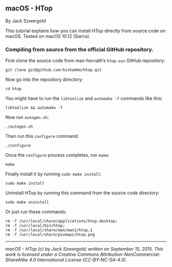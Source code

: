 ## macOS - HTop

By Jack Szwergold

This tutorial explains how you can install HTop directly from source code on macOS. Tested on macOS 10.12 (Sierra).

### Compiling from source from the official GitHub repository.

First clone the source code from max-horvath’s `htop-osx` GitHub repository:

	git clone git@github.com:hishamhm/htop.git
	
Now go into the repository directory:

	cd htop

You might have to run the `libtoolize` and `automake -f` commands like this:

	libtoolize && automake -f

Now run `autogen.sh`:

	./autogen.sh
	
Then run this `configure` command:

	./configure
	
Once the `configure` process completes, run `make`:

	make
	
Finally install it by running `sudo make install`:

	sudo make install

Uninstall HTop by running this command from the source code directory:

	sudo make uninstall

Or just run these commands:

	rm -f /usr/local/share/applications/htop.desktop;
	rm -f /usr/local/bin/htop;
	rm -f /usr/local/share/man/man1/htop.1
	rm -f /usr/local/share/pixmaps/htop.png

***

*macOS - HTop (c) by Jack Szwergold; written on September 15, 2015. This work is licensed under a Creative Commons Attribution-NonCommercial-ShareAlike 4.0 International License (CC-BY-NC-SA-4.0).*